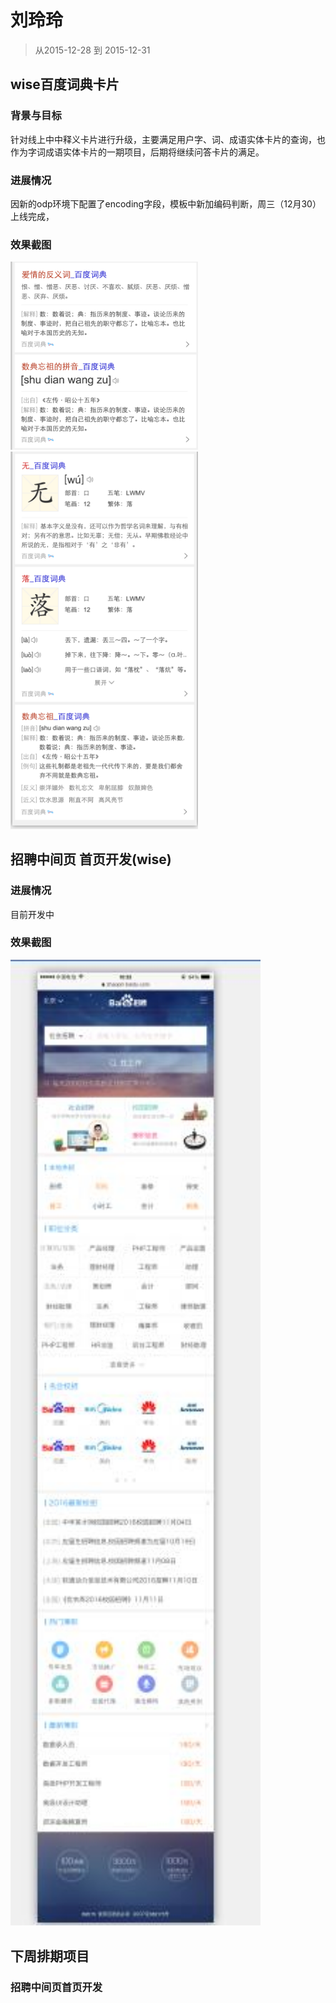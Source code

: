 # 刘玲玲

> 从2015-12-28 到 2015-12-31

## wise百度词典卡片

### 背景与目标

针对线上中中释义卡片进行升级，主要满足用户字、词、成语实体卡片的查询，也作为字词成语实体卡片的一期项目，后期将继续问答卡片的满足。

### 进展情况

因新的odp环境下配置了encoding字段，模板中新加编码判断，周三（12月30）上线完成，

### 效果截图

<img width="300" src="img/v_liulingling/wenda.png">
<img width="300" src="img/v_liulingling/word.png">

## 招聘中间页 首页开发(wise)

### 进展情况

目前开发中

### 效果截图

<img width="400" src="img/v_liulingling/midpage.jpg">

## 下周排期项目

### 招聘中间页首页开发






